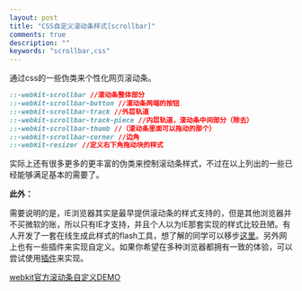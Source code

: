 ```yaml
---
layout: post
title: "CSS自定义滚动条样式[scrollbar]"
comments: true
description: ""
keywords: "scrollbar,css"
---
```


通过css的一些伪类来个性化网页滚动条。

```css
::-webkit-scrollbar //滚动条整体部分
::-webkit-scrollbar-button //滚动条两端的按钮
::-webkit-scrollbar-track //外层轨道
::-webkit-scrollbar-track-piece //内层轨道，滚动条中间部分（除去）
::-webkit-scrollbar-thumb //（滚动条里面可以拖动的那个）
::-webkit-scrollbar-corner //边角
::-webkit-resizer //定义右下角拖动块的样式
```

实际上还有很多更多的更丰富的伪类来控制滚动条样式，不过在以上列出的一些已经能够满足基本的需要了。

**此外：**

需要说明的是，IE浏览器其实是最早提供滚动条的样式支持的，但是其他浏览器并不买微软的账，所以只有IE才支持，并且个人以为IE那套实现的样式比较丑陋。有人开发了一套在线生成此样式的flash工具，想了解的同学可以移步[这里](http://www.dengjie.com/temp/scroller.swf)。另外网上也有一些插件来实现自定义。如果你希望在多种浏览器都拥有一致的体验，可以尝试使用[插件](http://www.jqueryrain.com/2012/07/jquery-scrollbar-plugin-examples/ "20 jQuery Scrollbar plugin with examples")来实现。

[webkit官方滚动条自定义DEMO](http://trac.webkit.org/export/41842/trunk/LayoutTests/scrollbars/overflow-scrollbar-combinations.html "webkit官方滚动条自定义DEMO")